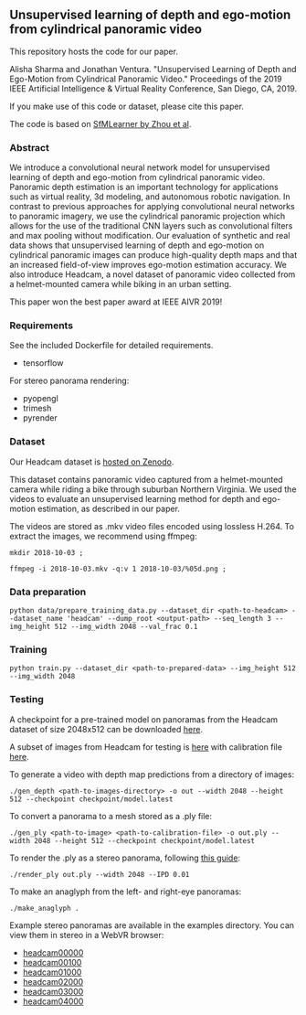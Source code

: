 ## Unsupervised learning of depth and ego-motion from cylindrical panoramic video

This repository hosts the code for our paper.

Alisha Sharma and Jonathan Ventura.  "Unsupervised Learning of Depth and Ego-Motion from Cylindrical Panoramic Video."  Proceedings of the 2019 IEEE Artificial Intelligence & Virtual Reality Conference, San Diego, CA, 2019.

If you make use of this code or dataset, please cite this paper.

The code is based on [SfMLearner by Zhou et al](https://github.com/tinghuiz/SfMLearner).

### Abstract

We introduce a convolutional neural network model for unsupervised learning of depth and ego-motion from cylindrical panoramic video. Panoramic depth estimation is an important technology for applications such as virtual reality, 3d modeling, and autonomous robotic navigation. In contrast to previous approaches for applying convolutional neural networks to panoramic imagery, we use the cylindrical panoramic projection which allows for the use of the traditional CNN layers such as convolutional filters and max pooling without modification. Our evaluation of synthetic and real data shows that unsupervised learning of depth and ego-motion on cylindrical panoramic images can produce high-quality depth maps and that an increased field-of-view improves ego-motion estimation accuracy. We also introduce Headcam, a novel dataset of panoramic video collected from a helmet-mounted camera while biking in an urban setting.

This paper won the best paper award at IEEE AIVR 2019!

### Requirements

See the included Dockerfile for detailed requirements.

* tensorflow

For stereo panorama rendering:
* pyopengl
* trimesh
* pyrender

### Dataset

Our Headcam dataset is [hosted on Zenodo](https://zenodo.org/record/3520963).

This dataset contains panoramic video captured from a helmet-mounted camera while riding a bike through suburban Northern Virginia.  We used the videos to evaluate an unsupervised learning method for depth and ego-motion estimation, as described in our paper.
 
The videos are stored as .mkv video files encoded using lossless H.264.  To extract the images, we recommend using ffmpeg:

    mkdir 2018-10-03 ;

    ffmpeg -i 2018-10-03.mkv -q:v 1 2018-10-03/%05d.png ;
    
### Data preparation

    python data/prepare_training_data.py --dataset_dir <path-to-headcam> --dataset_name 'headcam' --dump_root <output-path> --seq_length 3 --img_height 512 --img_width 2048 --val_frac 0.1
    
### Training

    python train.py --dataset_dir <path-to-prepared-data> --img_height 512 --img_width 2048
    
### Testing

A checkpoint for a pre-trained model on panoramas from the Headcam dataset of size 2048x512 can be downloaded [here](https://www.dropbox.com/s/jsh42caqepa62ue/checkpoint.zip?dl=1).

A subset of images from Headcam for testing is [here](https://www.dropbox.com/s/cf2z0kjf5zs0zey/2018-10-03-subset.zip?dl=1) with calibration file [here](https://www.dropbox.com/s/m4p59ro6eep8ibq/intrinsics.txt?dl=0).

To generate a video with depth map predictions from a directory of images:

    ./gen_depth <path-to-images-directory> -o out --width 2048 --height 512 --checkpoint checkpoint/model.latest

To convert a panorama to a mesh stored as a .ply file:

    ./gen_ply <path-to-image> <path-to-calibration-file> -o out.ply --width 2048 --height 512 --checkpoint checkpoint/model.latest
    
To render the .ply as a stereo panorama, following [this guide](https://developers.google.com/vr/jump/rendering-ods-content.pdf):

    ./render_ply out.ply --width 2048 --IPD 0.01
    
To make an anaglyph from the left- and right-eye panoramas:

    ./make_anaglyph .
    
Example stereo panoramas are available in the examples directory.  You can view them in stereo in a WebVR browser:

* [headcam00000](examples/headcam00000)
* [headcam00100](examples/headcam00100)
* [headcam01000](examples/headcam01000)
* [headcam02000](examples/headcam02000)
* [headcam03000](examples/headcam03000)
* [headcam04000](examples/headcam04000)
